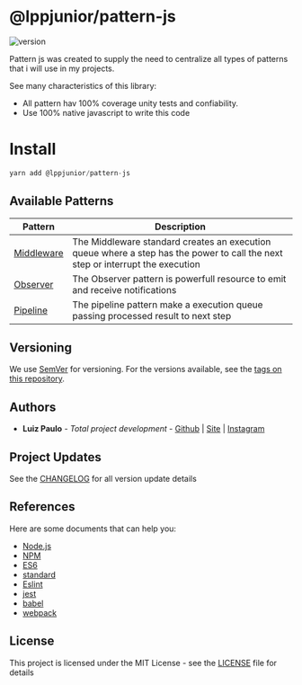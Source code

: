 # @lppjunior/pattern-js
![version](https://d25lcipzij17d.cloudfront.net/badge.svg?id=gh&type=6&v=1.3.0&x2=0)

Pattern js was created to supply the need to centralize all types of patterns that i will use in my projects.

See many characteristics of this library:
- All pattern hav 100% coverage unity tests and confiability.
- Use 100% native javascript to write this code

# Install
```js
yarn add @lppjunior/pattern-js
```

## Available Patterns
| Pattern | Description|
| - | - |
| [Middleware](docs/MIDDLEWARE-PATTERN-JS.md) | The Middleware standard creates an execution queue where a step has the power to call the next step or interrupt the execution |
| [Observer](docs/OBSERVER-PATTERN-JS.md)     | The Observer pattern is powerfull resource to emit and receive notifications |
| [Pipeline](docs/PIPELINE-PATTERN-JS.md)     | The pipeline pattern make a execution queue passing processed result to next step |

## Versioning

We use [SemVer](http://semver.org/) for versioning. For the versions available, see the [tags on this repository](https://github.com/lppjunior/pattern-js/tags).

## Authors

* **Luiz Paulo** - *Total project development* - [Github](https://github.com/lppjunior) | [Site](http://lppjunior.com) | [Instagram](https://instagram.com/lppjunior)

## Project Updates

See the [CHANGELOG](CHANGELOG.md) for all version update details

## References

Here are some documents that can help you:

* [Node.js](https://nodejs.org/en/)
* [NPM](https://www.npmjs.com/)
* [ES6](http://es6-features.org/)
* [standard](https://standardjs.com/)
* [Eslint](https://eslint.org/)
* [jest](https://jestjs.io/)
* [babel](https://babeljs.io/)
* [webpack](https://webpack.js.org/)

## License

This project is licensed under the MIT License - see the [LICENSE](LICENSE) file for details
